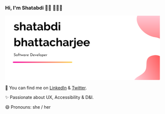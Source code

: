   ### Hi, I'm Shatabdi  👋🏼 👩🏻‍💻

<img src="https://github.com/shatabdi17/shatabdi17/blob/master/cover.png" alt="banner that says shatabdi bhattacharjee - software developer">

  🔗  You can find me on [LinkedIn](https://www.linkedin.com/in/shatabdibhattacharjee-17/) & [Twitter](https://twitter.com/shatabdi_nb).

  ✨  Passionate about UX, Accessibility & D&I.
 
  😄  Pronouns: she / her


<!--
**shatabdi17/shatabdi17** is a ✨ _special_ ✨ repository because its `README.md` (this file) appears on your GitHub profile.

Here are some ideas to get you started:

- 🔭 I’m currently working on ...
- 🌱 I’m currently learning ...
- 👯 I’m looking to collaborate on ...
- 🤔 I’m looking for help with ...
- 💬 Ask me about ...
- 📫 How to reach me: ...
- 😄 Pronouns: ...
- ⚡ Fun fact: ...
-->
